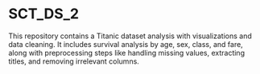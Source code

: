 # SCT_DS_2
This repository contains a Titanic dataset analysis with visualizations and data cleaning. It includes survival analysis by age, sex, class, and fare, along with preprocessing steps like handling missing values, extracting titles, and removing irrelevant columns.
